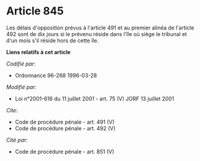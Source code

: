 # Article 845

Les délais d'opposition prévus à l'article 491 et au premier alinéa de l'article 492 sont de dix jours si le prévenu réside
dans l'île où siège le tribunal et d'un mois s'il réside hors de cette île.

**Liens relatifs à cet article**

_Codifié par_:

  - Ordonnance 96-268 1996-03-28

_Modifié par_:

  - Loi n°2001-616 du 11 juillet 2001 - art. 75 (V) JORF 13 juillet 2001

_Cite_:

  - Code de procédure pénale - art. 491 (V)
  - Code de procédure pénale - art. 492 (V)

_Cité par_:

  - Code de procédure pénale - art. 851 (V)
